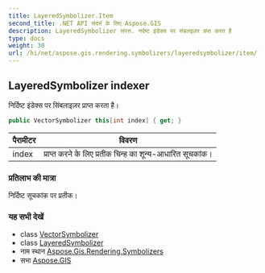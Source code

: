 ```yaml
---
title: LayeredSymbolizer.Item
second_title: .NET API संदर्भ के लिए Aspose.GIS
description: LayeredSymbolizer संपत्त. नर्दष्ट इंडेक्स पर संबलइज़र प्रप्त करत है
type: docs
weight: 30
url: /hi/net/aspose.gis.rendering.symbolizers/layeredsymbolizer/item/
---
```

## LayeredSymbolizer indexer

निर्दिष्ट इंडेक्स पर सिंबलाइज़र प्राप्त करता है।

```csharp
public VectorSymbolizer this[int index] { get; }
```

| पैरामीटर | विवरण |
| --- | --- |
| index | प्राप्त करने के लिए प्रतीक चिन्ह का शून्य-आधारित सूचकांक। |

### प्रतिलाभ की मात्रा

निर्दिष्ट सूचकांक पर प्रतीक।

### यह सभी देखें

* class [VectorSymbolizer](../../vectorsymbolizer/)
* class [LayeredSymbolizer](../)
* नाम स्थान [Aspose.Gis.Rendering.Symbolizers](../../layeredsymbolizer/)
* सभा [Aspose.GIS](../../../)


